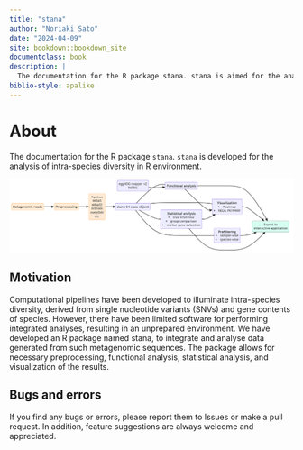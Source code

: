```yaml
--- 
title: "stana"
author: "Noriaki Sato"
date: "2024-04-09"
site: bookdown::bookdown_site
documentclass: book
description: |
  The documentation for the R package stana. stana is aimed for the analysis of intra-species diversity.
biblio-style: apalike
---
```


# About

The documentation for the R package `stana`. `stana` is developed for the analysis of intra-species diversity in R environment.

<img src="https://github.com/noriakis/software/blob/main/images/stana_pipeline.png?raw=true" width="800px">

## Motivation 

Computational pipelines have been developed to illuminate intra-species diversity, derived from single nucleotide variants (SNVs) and gene contents of species. However, there have been limited software for performing integrated analyses, resulting in an unprepared environment. We have developed an R package named stana, to integrate and analyse data generated from such metagenomic sequences. The package allows for necessary preprocessing, functional analysis, statistical analysis, and visualization of the results.

## Bugs and errors

If you find any bugs or errors, please report them to Issues or make a pull request.
In addition, feature suggestions are always welcome and appreciated.
